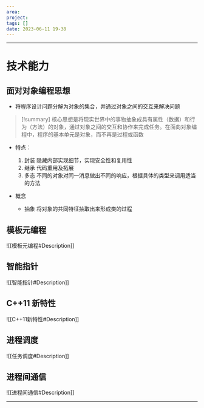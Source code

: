 ```yaml
---
area: 
project: 
tags: []
date: 2023-06-11 19-38
---
```

---
# 技术能力
## 面对对象编程思想
- 将程序设计问题分解为对象的集合，并通过对象之间的交互来解决问题

> [!summary] 
> 核心思想是将现实世界中的事物抽象成具有属性（数据）和行为（方法）的对象，通过对象之间的交互和协作来完成任务。在面向对象编程中，程序的基本单元是对象，而不再是过程或函数

- 特点：
    1. 封装
        隐藏内部实现细节，实现安全性和复用性
    1. 继承
        代码重用及拓展
    1. 多态
        不同的对象对同一消息做出不同的响应，根据具体的类型来调用适当的方法

- 概念
    - 抽象
        将对象的共同特征抽取出来形成类的过程

## 模板元编程
![[模板元编程#Description]]
## 智能指针
![[智能指针#Description]]
## C++11 新特性
![[C++11新特性#Description]]
## 进程调度
![[任务调度#Description]]
## 进程间通信
![[进程间通信#Description]]






---



